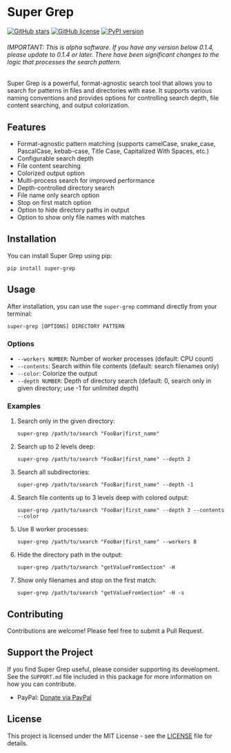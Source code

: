 # Super Grep

[![GitHub stars](https://img.shields.io/github/stars/msmolkin/super-grep.svg)](https://github.com/msmolkin/super-grep/stargazers)
[![GitHub license](https://img.shields.io/github/license/msmolkin/super-grep.svg)](https://github.com/msmolkin/super-grep/blob/master/LICENSE)
[![PyPI version](https://badge.fury.io/py/super-grep.svg)](https://badge.fury.io/py/super-grep)
<!-- [![Donate](https://img.shields.io/badge/Donate-PayPal-green.svg)](https://www.paypal.com/cgi-bin/webscr?cmd=_s-xclick&hosted_button_id=YOUR_PAYPAL_BUTTON_ID) -->

###### IMPORTANT: This is alpha software. If you have any version below 0.1.4, please update to 0.1.4 or later. There have been significant changes to the logic that processes the search pattern.

Super Grep is a powerful, format-agnostic search tool that allows you to search for patterns in files and directories with ease. It supports various naming conventions and provides options for controlling search depth, file content searching, and output colorization.

## Features

- Format-agnostic pattern matching (supports camelCase, snake_case, PascalCase, kebab-case, Title Case, Capitalized With Spaces, etc.)
- Configurable search depth
- File content searching
- Colorized output option
- Multi-process search for improved performance
- Depth-controlled directory search
- File name only search option
- Stop on first match option
- Option to hide directory paths in output
- Option to show only file names with matches

## Installation

You can install Super Grep using pip:

```
pip install super-grep
```

## Usage
After installation, you can use the `super-grep` command directly from your terminal:

```
super-grep [OPTIONS] DIRECTORY PATTERN
```

### Options

- `--workers NUMBER`: Number of worker processes (default: CPU count)
- `--contents`: Search within file contents (default: search filenames only)
- `--color`: Colorize the output
- `--depth NUMBER`: Depth of directory search (default: 0, search only in given directory; use -1 for unlimited depth)

### Examples

1. Search only in the given directory:
   ```
   super-grep /path/to/search "FooBar|first_name"
   ```

2. Search up to 2 levels deep:
   ```
   super-grep /path/to/search "FooBar|first_name" --depth 2
   ```

3. Search all subdirectories:
   ```
   super-grep /path/to/search "FooBar|first_name" --depth -1
   ```

4. Search file contents up to 3 levels deep with colored output:
   ```
   super-grep /path/to/search "FooBar|first_name" --depth 3 --contents --color
   ```

5. Use 8 worker processes:
   ```
   super-grep /path/to/search "FooBar|first_name" --workers 8
   ```

6. Hide the directory path in the output:
   ```
   super-grep /path/to/search "getValueFromSection" -H
   ```

7. Show only filenames and stop on the first match:
   ```
   super-grep /path/to/search "getValueFromSection" -H -s
   ```

## Contributing

Contributions are welcome! Please feel free to submit a Pull Request.

## Support the Project

If you find Super Grep useful, please consider supporting its development. See the `SUPPORT.md` file included in this package for more information on how you can contribute.

- PayPal: [Donate via PayPal](https://www.paypal.me/msmolkin)

<!-- TODO for later: Update to use a donate badge instead. Format to use once I get the PayPal button from PayPal: [![Donate](https://img.shields.io/badge/Donate-PayPal-green.svg)](https://www.paypal.com/donate/?hosted_button_id=...)-->

## License

This project is licensed under the MIT License - see the [LICENSE](LICENSE) file for details.
